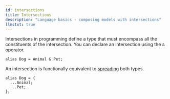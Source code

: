 ```yaml
---
id: intersections
title: Intersections
description: "Language basics - composing models with intersections"
llmstxt: true
---
```


Intersections in programming define a type that must encompass all the constituents of the intersection. You can declare an intersection using the `&` operator.

```typespec
alias Dog = Animal & Pet;
```

An intersection is functionally equivalent to [spreading](./models.md#spread) both types.

```typespec
alias Dog = {
  ...Animal;
  ...Pet;
};
```
